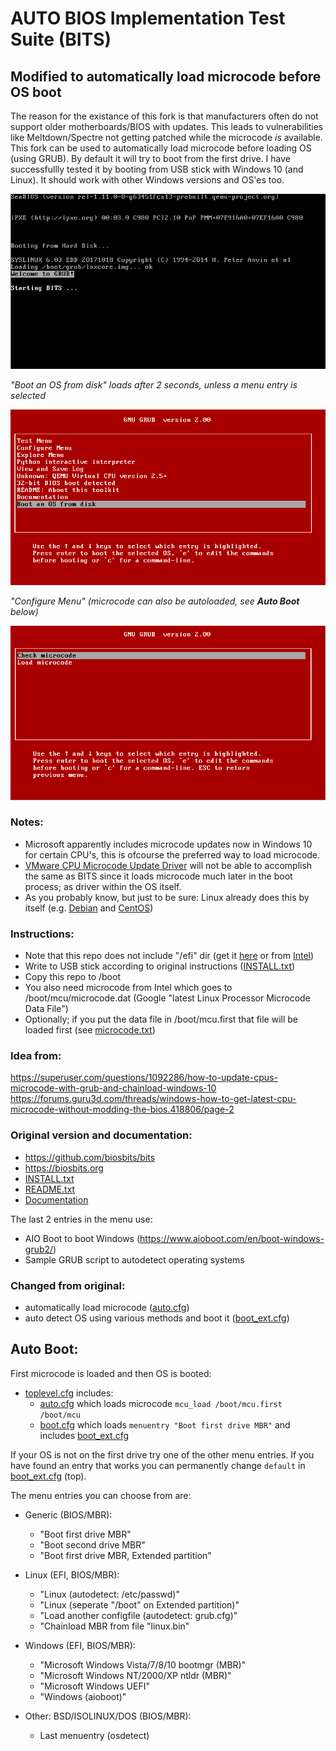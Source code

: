 
# AUTO BIOS Implementation Test Suite (BITS)
## Modified to automatically load microcode before OS boot

The reason for the existance of this fork is that manufacturers often do not support older motherboards/BIOS with updates.
This leads to vulnerabilities like Meltdown/Spectre not getting patched while the microcode *is* available.
This fork can be used to automatically load microcode before loading OS (using GRUB). By default it will try to boot from the first drive.
I have successfullly tested it by booting from USB stick with Windows 10 (and Linux). It should work with other Windows versions and OS'es too.

![boot](images/boot.png)

_"Boot an OS from disk" loads after 2 seconds, unless a menu entry is selected_

![menu](images/menu.png)

_"Configure Menu" (microcode can also be autoloaded, see **Auto Boot** below)_

![microcode](images/microcode.png)

### Notes:
- Microsoft apparently includes microcode updates now in Windows 10 for certain CPU's, this is ofcourse the preferred way to load microcode.
- [VMware CPU Microcode Update Driver](https://labs.vmware.com/flings/vmware-cpu-microcode-update-driver) will not be able to accomplish the same as BITS since it loads microcode much later in the boot process; as driver within the OS itself.
- As you probably know, but just to be sure: Linux already does this by itself (e.g. [Debian](https://wiki.debian.org/Microcode) and [CentOS](https://git.centos.org/summary/rpms!microcode_ctl.git))

### Instructions:
- Note that this repo does not include "/efi" dir (get it [here](https://biosbits.org/downloads) or from [Intel](https://downloadcenter.intel.com/download/19763))
- Write to USB stick according to original instructions ([INSTALL.txt](INSTALL.txt))
- Copy this repo to /boot
- You also need microcode from Intel which goes to /boot/mcu/microcode.dat (Google "latest Linux Processor Microcode Data File")
- Optionally; if you put the data file in /boot/mcu.first that file will be loaded first (see [microcode.txt](Documentation/microcode.txt))

### Idea from:
https://superuser.com/questions/1092286/how-to-update-cpus-microcode-with-grub-and-chainload-windows-10
https://forums.guru3d.com/threads/windows-how-to-get-latest-cpu-microcode-without-modding-the-bios.418806/page-2

### Original version and documentation:
- https://github.com/biosbits/bits
- https://biosbits.org
- [INSTALL.txt](INSTALL.txt)
- [README.txt](README.txt)
- [Documentation](Documentation)

The last 2 entries in the menu use:
- AIO Boot to boot Windows (https://www.aioboot.com/en/boot-windows-grub2/)
- Sample GRUB script to autodetect operating systems

### Changed from original:
- automatically load microcode ([auto.cfg](cfg/auto.cfg))
- auto detect OS using various methods and boot it ([boot_ext.cfg](cfg/boot_ext.cfg))

## Auto Boot:

First microcode is loaded and then OS is booted:

* [toplevel.cfg](toplevel.cfg) includes:
  * [auto.cfg](cfg/auto.cfg) which loads microcode ```mcu_load /boot/mcu.first /boot/mcu```
  * [boot.cfg](cfg/boot.cfg) which loads ```menuentry "Boot first drive MBR"``` and includes [boot_ext.cfg](cfg/boot_ext.cfg)

If your OS is not on the first drive try one of the other menu entries. If you have found an entry that works you can permanently change ```default``` in [boot_ext.cfg](cfg/boot_ext.cfg) (top).

The menu entries you can choose from are:

* Generic (BIOS/MBR):
  * "Boot first drive MBR"
  * "Boot second drive MBR"
  * "Boot first drive MBR, Extended partition"

* Linux (EFI, BIOS/MBR):
  * "Linux (autodetect: /etc/passwd)"
  * "Linux (seperate "/boot" on Extended partition)"
  * "Load another configfile (autodetect: grub.cfg)"
  * "Chainload MBR from file "linux.bin"

* Windows (EFI, BIOS/MBR):
  * "Microsoft Windows Vista/7/8/10 bootmgr (MBR)"
  * "Microsoft Windows NT/2000/XP ntldr (MBR)"
  * "Microsoft Windows UEFI"
  * "Windows (aioboot)"

* Other: BSD/ISOLINUX/DOS (BIOS/MBR):
  * Last menuentry (osdetect)
